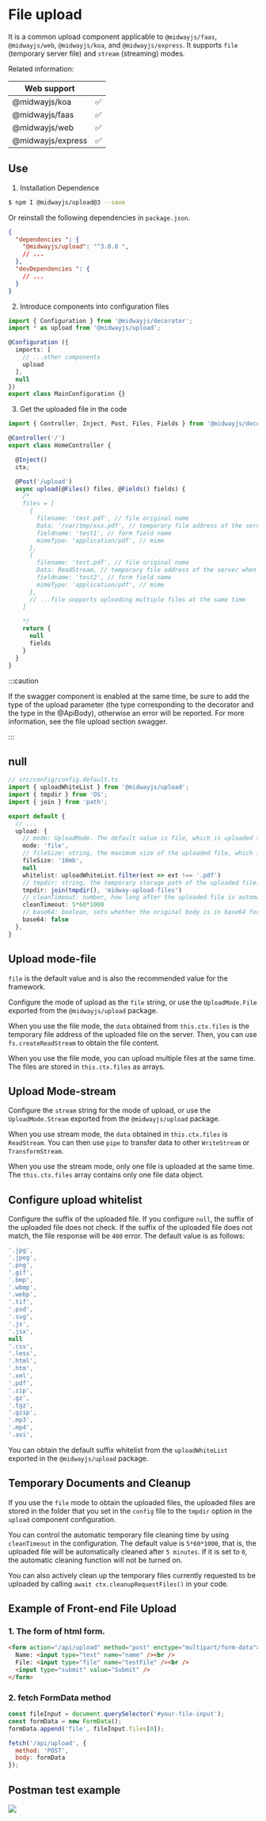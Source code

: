 # File upload

It is a common upload component applicable to `@midwayjs/faas`, `@midwayjs/web`, `@midwayjs/koa`, and `@midwayjs/express`. It supports `file` (temporary server file) and `stream` (streaming) modes.

Related information:

| Web support |      |
| ----------------- | ---- |
| @midwayjs/koa | ✅ |
| @midwayjs/faas | ✅ |
| @midwayjs/web | ✅ |
| @midwayjs/express | ✅ |



## Use

1. Installation Dependence

```bash
$ npm I @midwayjs/upload@3 --save
```

Or reinstall the following dependencies in `package.json`.

```json
{
  "dependencies ": {
    "@midwayjs/upload": "^3.0.0 ",
    // ...
  },
  "devDependencies ": {
    // ...
  }
}
```



2. Introduce components into configuration files

```typescript
import { Configuration } from '@midwayjs/decorator';
import * as upload from '@midwayjs/upload';

@Configuration ({
  imports: [
    // ...other components
    upload
  ],
  null
})
export class MainConfiguration {}
```

3. Get the uploaded file in the code

```typescript
import { Controller, Inject, Post, Files, Fields } from '@midwayjs/decorator';

@Controller('/')
export class HomeController {

  @Inject()
  ctx;

  @Post('/upload')
  async upload(@Files() files, @Fields() fields) {
    /*
    files = [
      {
        filename: 'test.pdf', // file original name
        Data: '/var/tmp/xxx.pdf', // temporary file address of the server when mode is file
        fieldname: 'test1', // form field name
        mimeType: 'application/pdf', // mime
      },
      {
        filename: 'test.pdf', // file original name
        Data: ReadStream, // temporary file address of the server when mode is stream
        fieldname: 'test2', // form field name
        mimeType: 'application/pdf', // mime
      },
      // ...file supports uploading multiple files at the same time
    ]

    */
    return {
      null
      fields
    }
  }
}
```

:::caution

If the swagger component is enabled at the same time, be sure to add the type of the upload parameter (the type corresponding to the decorator and the type in the @ApiBody), otherwise an error will be reported. For more information, see the file upload section swagger.

:::

## null

```typescript
// src/config/config.default.ts
import { uploadWhiteList } from '@midwayjs/upload';
import { tmpdir } from 'OS';
import { join } from 'path';

export default {
  // ...
  upload: {
    // mode: UploadMode. The default value is file, which is uploaded to the temporary directory of the server. You can configure it as stream.
    mode: 'file',
    // fileSize: string, the maximum size of the uploaded file, which is 10mb by default.
    fileSize: '10mb',
    null
    whitelist: uploadWhiteList.filter(ext => ext !== '.pdf')
    // tmpdir: string, the temporary storage path of the uploaded file.
    tmpdir: join(tmpdir(), 'midway-upload-files')
    // cleanTimeout: number, how long after the uploaded file is automatically deleted in the temporary directory, the default is 5 minutes
    cleanTimeout: 5*60*1000
    // base64: boolean, sets whether the original body is in base64 format. The default value is false, which is generally used for compatibility with Tengxun Cloud.
    base64: false
  },
}

```



## Upload mode-file

`file` is the default value and is also the recommended value for the framework.

Configure the mode of upload as the `file` string, or use the `UploadMode.File` exported from the `@midwayjs/upload` package.

When you use the file mode, the `data` obtained from `this.ctx.files` is the temporary file address of the uploaded file on the server. Then, you can use `fs.createReadStream` to obtain the file content.

When you use the file mode, you can upload multiple files at the same time. The files are stored in `this.ctx.files` as arrays.



## Upload Mode-stream

Configure the `stream` string for the mode of upload, or use the `UploadMode.Stream` exported from the `@midwayjs/upload` package.


When you use stream mode, the `data` obtained in `this.ctx.files` is `ReadStream`. You can then use `pipe` to transfer data to other `WriteStream` or `TransformStream`.


When you use the stream mode, only one file is uploaded at the same time. The `this.ctx.files` array contains only one file data object.



## Configure upload whitelist

Configure the suffix of the uploaded file. If you configure `null`, the suffix of the uploaded file does not check. If the suffix of the uploaded file does not match, the file response will be `400` error. The default value is as follows:
```ts
'.jpg',
'.jpeg',
'.png',
'.gif',
'.bmp',
'.wbmp',
'.webp',
'.tif',
'.psd',
'.svg',
'.js',
'.jsx',
null
'.css',
'.less',
'.html',
'.htm',
'.xml',
'.pdf',
'.zip',
'.gz',
'.tgz',
'.gzip',
'.mp3',
'.mp4',
'.avi',
```

You can obtain the default suffix whitelist from the `uploadWhiteList` exported in the `@midwayjs/upload` package.



## Temporary Documents and Cleanup


If you use the `file` mode to obtain the uploaded files, the uploaded files are stored in the folder that you set in the `config` file to the `tmpdir` option in the `upload` component configuration.

You can control the automatic temporary file cleaning time by using `cleanTimeout` in the configuration. The default value is `5*60*1000`, that is, the uploaded file will be automatically cleaned after `5 minutes`. If it is set to `0`, the automatic cleaning function will not be turned on.

You can also actively clean up the temporary files currently requested to be uploaded by calling `await ctx.cleanupRequestFiles()` in your code.



## Example of Front-end File Upload

### 1. The form of html form.

```html
<form action="/api/upload" method="post" enctype="multipart/form-data">
  Name: <input type="text" name="name" /><br />
  File: <input type="file" name="testFile" /><br />
  <input type="submit" value="Submit" />
</form>
```

### 2. fetch FormData method
```js
const fileInput = document.querySelector('#your-file-input');
const formData = new FormData();
formData.append('file', fileInput.files[0]);

fetch('/api/upload', {
  method: 'POST',
  body: formData
});
```



## Postman test example

![](https://img.alicdn.com/imgextra/i4/O1CN01iv9ESW1uIShNiRjBF_!!6000000006014-2-tps-2086-1746.png)

